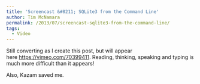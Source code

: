 ```yaml
---
title: 'Screencast &#8211; SQLite3 from the Command Line'
author: Tim McNamara
permalink: /2013/07/screencast-sqlite3-from-the-command-line/
tags:
  - Video
---
```

Still converting as I create this post, but will appear here <https://vimeo.com/70399411>. Reading, thinking, speaking and typing is much more difficult than it appears!

Also, Kazam saved me.
